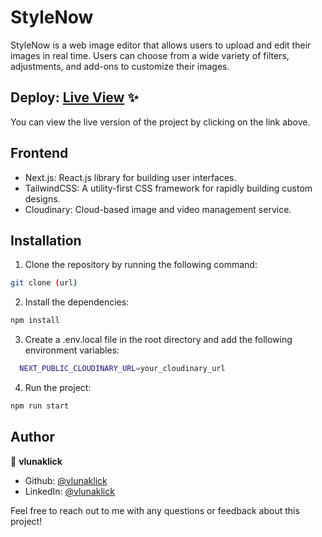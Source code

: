 # StyleNow

StyleNow is a web image editor that allows users to upload and edit their images in real time. Users can choose from a wide variety of filters, adjustments, and add-ons to customize their images.

## Deploy: [Live View](https://stylenoww.vercel.app/) ✨

You can view the live version of the project by clicking on the link above.

## Frontend

- Next.js: React.js library for building user interfaces.
- TailwindCSS: A utility-first CSS framework for rapidly building custom designs.
- Cloudinary: Cloud-based image and video management service.

## Installation

1. Clone the repository by running the following command:

```bash
git clone (url)
```

2. Install the dependencies:

```bash
npm install
```

3. Create a .env.local file in the root directory and add the following environment variables:

```bash
  NEXT_PUBLIC_CLOUDINARY_URL=your_cloudinary_url
```

4. Run the project:

```bash
npm run start
```

## Author

👤 **vlunaklick**

- Github: [@vlunaklick](https://github.com/vlunaklick)
- LinkedIn: [@vlunaklick](https://linkedin.com/in/vlunaklick)

Feel free to reach out to me with any questions or feedback about this project!
